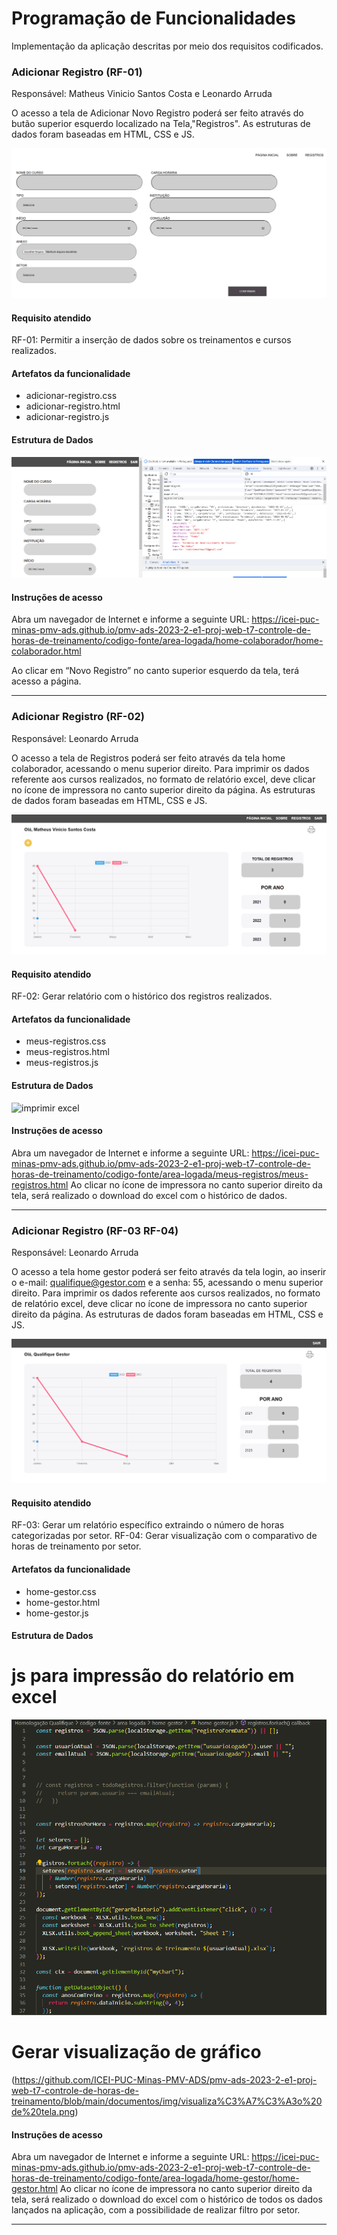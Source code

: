 # Programação de Funcionalidades

Implementação da aplicação descritas por meio dos requisitos codificados. 


### Adicionar Registro (RF-01)

Responsável: Matheus Vinicio Santos Costa e Leonardo Arruda

O acesso a tela de Adicionar Novo Registro poderá ser feito através do butão superior esquerdo localizado na Tela,"Registros". As estruturas de dados foram baseadas em HTML, CSS e JS.

![Tela adicionar registro](https://github.com/ICEI-PUC-Minas-PMV-ADS/pmv-ads-2023-2-e1-proj-web-t7-controle-de-horas-de-treinamento/blob/main/documentos/img/Tela%20adicionar%20registro.png)


#### Requisito atendido

RF-01: Permitir a inserção de dados sobre os treinamentos e cursos realizados.


#### Artefatos da funcionalidade

* adicionar-registro.css
* adicionar-registro.html
* adicionar-registro.js


#### Estrutura de Dados

![tela estrutura formulario](https://github.com/ICEI-PUC-Minas-PMV-ADS/pmv-ads-2023-2-e1-proj-web-t7-controle-de-horas-de-treinamento/blob/main/documentos/img/formulario%20cod.png)


#### Instruções de acesso

Abra um navegador de Internet e informe a seguinte URL: https://icei-puc-minas-pmv-ads.github.io/pmv-ads-2023-2-e1-proj-web-t7-controle-de-horas-de-treinamento/codigo-fonte/area-logada/home-colaborador/home-colaborador.html

Ao clicar em “Novo Registro” no canto superior esquerdo da tela, terá acesso a página.

---------------------------------------------------------------------------------------------------------------------------------------------------------------
### Adicionar Registro (RF-02)

Responsável: Leonardo Arruda

O acesso a tela de Registros poderá ser feito através da tela home colaborador, acessando o menu superior direito. Para imprimir os dados referente aos cursos realizados, no formato de relatório excel, deve clicar no ícone de impressora no canto superior direito da página. As estruturas de dados foram baseadas em HTML, CSS e JS.

![Tela registro](https://github.com/ICEI-PUC-Minas-PMV-ADS/pmv-ads-2023-2-e1-proj-web-t7-controle-de-horas-de-treinamento/blob/main/documentos/img/Tela%20registros.png)


#### Requisito atendido

RF-02: Gerar relatório com o histórico dos registros realizados.


#### Artefatos da funcionalidade

* meus-registros.css
* meus-registros.html
* meus-registros.js


#### Estrutura de Dados

![imprimir excel](https://github.com/ICEI-PUC-Minas-PMV-ADS/pmv-ads-2023-2-e1-proj-web-t7-controle-de-horas-de-treinamento/blob/main/documentos/img/c%C3%B3digo%20excel.png)


#### Instruções de acesso

Abra um navegador de Internet e informe a seguinte URL: https://icei-puc-minas-pmv-ads.github.io/pmv-ads-2023-2-e1-proj-web-t7-controle-de-horas-de-treinamento/codigo-fonte/area-logada/meus-registros/meus-registros.html
Ao clicar no ícone de impressora no canto superior direito da tela, será realizado o download do excel com o histórico de dados. 

------------------------------------------------------------------------------------------------------------------------------------------------------------------
### Adicionar Registro (RF-03 RF-04)

Responsável: Leonardo Arruda

O acesso a tela home gestor poderá ser feito através da tela login, ao inserir o e-mail: qualifique@gestor.com e a senha: 55, acessando o menu superior direito. Para imprimir os dados referente aos cursos realizados, no formato de relatório excel, deve clicar no ícone de impressora no canto superior direito da página. As estruturas de dados foram baseadas em HTML, CSS e JS.

![Tela registro](https://github.com/ICEI-PUC-Minas-PMV-ADS/pmv-ads-2023-2-e1-proj-web-t7-controle-de-horas-de-treinamento/blob/main/documentos/img/gestor%20tela.png)

#### Requisito atendido

RF-03: Gerar um relatório específico extraindo o número de horas categorizadas por setor.
RF-04: Gerar visualização com o comparativo de horas de treinamento por setor.

#### Artefatos da funcionalidade

* home-gestor.css
* home-gestor.html
* home-gestor.js


#### Estrutura de Dados

# js para impressão do relatório em excel
![imprimir excel gestor](https://github.com/ICEI-PUC-Minas-PMV-ADS/pmv-ads-2023-2-e1-proj-web-t7-controle-de-horas-de-treinamento/blob/main/documentos/img/gestor%20cod%20relatorio.png)

# Gerar visualização de gráfico
(https://github.com/ICEI-PUC-Minas-PMV-ADS/pmv-ads-2023-2-e1-proj-web-t7-controle-de-horas-de-treinamento/blob/main/documentos/img/visualiza%C3%A7%C3%A3o%20de%20tela.png)

#### Instruções de acesso

Abra um navegador de Internet e informe a seguinte URL: https://icei-puc-minas-pmv-ads.github.io/pmv-ads-2023-2-e1-proj-web-t7-controle-de-horas-de-treinamento/codigo-fonte/area-logada/home-gestor/home-gestor.html
Ao clicar no ícone de impressora no canto superior direito da tela, será realizado o download do excel com o histórico de todos os dados lançados na aplicação, com a possibilidade de realizar filtro por setor.

----------------------------------------------------------------------------------------------------------------------------------------------------------------
